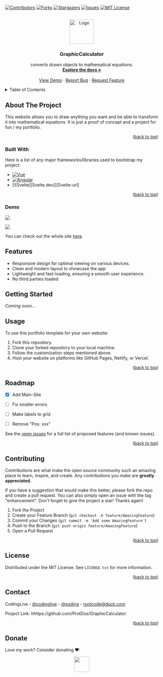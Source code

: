 <a name="readme-top"></a>
[![Contributors][contributors-shield]][contributors-url]
[![Forks][forks-shield]][forks-url]
[![Stargazers][stars-shield]][stars-url]
[![Issues][issues-shield]][issues-url]
[![MIT License][license-shield]][license-url]

<br />
<div align="center">
  <a href="https://github.com/ProtDos/GraphicCalculator">
    <img src="" alt="Logo" width="80" height="80">

  </a>

  <h3 align="center">GraphicCalculator</h3>

  <p align="center">
    converts drawn objects to mathematical equations.
    <br />
    <a href="https://github.com/ProtDos/GraphicCalculator"><strong>Explore the docs »</strong></a>
    <br />
    <br />
    <a href="https://protdos.github.io/GraphicCalculator/">View Demo</a>
    ·
    <a href="https://github.com/ProtDos/GraphicCalculator/issues">Report Bug</a>
    ·
    <a href="https://github.com/ProtDos/GraphicCalculator/issues">Request Feature</a>
  </p>
</div>



<!-- TABLE OF CONTENTS -->
<details>
  <summary>Table of Contents</summary>
  <ol>
    <li>
      <a href="#about-the-project">About The Project</a>
      <ul>
        <li><a href="#built-with">Built With</a></li>
      </ul>
    </li>
    <li>
      <a href="#getting-started">Getting Started</a>
      <ul>
        <li><a href="#prerequisites">Prerequisites</a></li>
        <li><a href="#installation">Installation</a></li>
      </ul>
    </li>
    <li><a href="#usage">Usage</a></li>
    <li><a href="#roadmap">Roadmap</a></li>
    <li><a href="#contributing">Contributing</a></li>
    <li><a href="#license">License</a></li>
    <li><a href="#contact">Contact</a></li>
    <li><a href="#acknowledgments">Acknowledgments</a></li>
  </ol>
</details>



<!-- ABOUT THE PROJECT -->
## About The Project

This website allows you to draw anything you want and be able to transform it into mathematical equations. It is just a proof of concept and a project for fun / my portfolio.

<p align="right">(<a href="#readme-top">back to top</a>)</p>



### Built With

Here is a list of any major frameworks/libraries used to bootstrap my project:

* [![Vue][Vue.js]][Vue-url]
* [![Angular][Angular.io]][Angular-url]
* [![Svelte][Svelte.dev]][Svelte-url]


<p align="right">(<a href="#readme-top">back to top</a>)</p>


### Demo

  <img src="https://github.com/ProtDos/GraphicCalculator/assets/69071809/23255be5-c947-45a3-9c40-c044758d0966">

  <div><p></p></div>
  <img src="https://github.com/ProtDos/GraphicCalculator/assets/69071809/4efa3d92-3e6b-4d51-8e98-9d51151bf6a8">

</div>

You can check out the whole site [here](https://protdos.github.io/GraphicCalculator/).

## Features

* Responsive design for optimal viewing on various devices.
* Clean and modern layout to showcase the app
* Lightweight and fast-loading, ensuring a smooth user experience.
* No third parties loaded

## Getting Started
_Coming soon..._


## Usage

To use this portfolio template for your own website:

1. Fork this repository.
2. Clone your forked repository to your local machine.
3. Follow the customization steps mentioned above.
4. Host your website on platforms like GitHub Pages, Netlify, or Vercel.


<p align="right">(<a href="#readme-top">back to top</a>)</p>



<!-- ROADMAP -->
## Roadmap

- [x] Add Main-Site
- [ ] Fix smaller errors
- [ ] Make labels to grid
- [ ] Remove "Pos: xxx"
    

See the [open issues](hhttps://github.com/ProtDos/GraphicCalculator/issues) for a full list of proposed features (and known issues).

<p align="right">(<a href="#readme-top">back to top</a>)</p>



<!-- CONTRIBUTING -->
## Contributing

Contributions are what make the open source community such an amazing place to learn, inspire, and create. Any contributions you make are **greatly appreciated**.

If you have a suggestion that would make this better, please fork the repo and create a pull request. You can also simply open an issue with the tag "enhancement".
Don't forget to give the project a star! Thanks again!

1. Fork the Project
2. Create your Feature Branch (`git checkout -b feature/AmazingFeature`)
3. Commit your Changes (`git commit -m 'Add some AmazingFeature'`)
4. Push to the Branch (`git push origin feature/AmazingFeature`)
5. Open a Pull Request

<p align="right">(<a href="#readme-top">back to top</a>)</p>



<!-- LICENSE -->
## License

Distributed under the MIT License. See `LICENSE.txt` for more information.

<p align="right">(<a href="#readme-top">back to top</a>)</p>



<!-- CONTACT -->
## Contact

CodingLive - [@codinglive](https://discord.com/users/786495827827752990) - [@xoding](https://t.me/xoding) - rootcode@duck.com

Project Link: hhttps://github.com/ProtDos/GraphicCalculator

<p align="right">(<a href="#readme-top">back to top</a>)</p>


## Donate
Love my work? Consider donating ❤:

<div align="center">
<a href="https://www.paypal.com/paypalme/xoding"><img src="https://img.shields.io/badge/PayPal-000000?style=for-the-badge&logo=paypal&logoColor=white" height="50"/></a>
</div>



<!-- MARKDOWN LINKS & IMAGES -->
<!-- https://www.markdownguide.org/basic-syntax/#reference-style-links -->
[contributors-shield]: https://img.shields.io/github/contributors/ProtDos/GraphicCalculator.svg?style=for-the-badge
[contributors-url]: https://github.com//ProtDos/GraphicCalculator/graphs/contributors

[forks-shield]: https://img.shields.io/github/forks/ProtDos/GraphicCalculator.svg?style=for-the-badge
[forks-url]: hhttps://github.com/ProtDos/GraphicCalculator/network/members

[stars-shield]: https://img.shields.io/github/stars/ProtDos/GraphicCalculator.svg?style=for-the-badge
[stars-url]: hhttps://github.com/ProtDos/GraphicCalculator/stargazers

[issues-shield]: https://img.shields.io/github/issues/ProtDos/GraphicCalculator.svg?style=for-the-badge
[issues-url]: hhttps://github.com/ProtDos/GraphicCalculator/issues

[license-shield]: https://img.shields.io/github/license/ProtDos/GraphicCalculator.svg?style=for-the-badge
[license-url]: hhttps://github.com/ProtDos/GraphicCalculator/blob/master/LICENSE.txt

[linkedin-shield]: https://img.shields.io/badge/-LinkedIn-black.svg?style=for-the-badge&logo=linkedin&colorB=555
[linkedin-url]: https://linkedin.com/in/othneildrew

[product-screenshot]: https://portfolio.protdos.com/_astro/wordmark.svg

[PayPal]: https://img.shields.io/badge/PayPal-000000?style=for-the-badge&logo=paypal&logoColor=white
[PayPal-url]: paypal.me/xoding



[Next.js]: https://img.shields.io/badge/astro-000000?style=for-the-badge&logo=astro&logoColor=white
[Next-url]: https://nextjs.org/

[React.js]: https://img.shields.io/badge/vercel-20232A?style=for-the-badge&logo=vercel&logoColor=61DAFB
[React-url]: https://reactjs.org/

[Vue.js]: https://img.shields.io/badge/html-35495E?style=for-the-badge&logo=html5&logoColor=4FC08D
[Vue-url]: https://vuejs.org/

[Angular.io]: https://img.shields.io/badge/JavaScript-DD0031?style=for-the-badge&logo=javascript&logoColor=white
[Angular-url]: https://angular.io/

